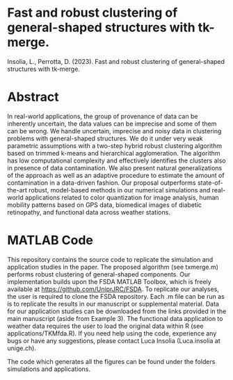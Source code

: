 
# Fast and robust clustering of general-shaped structures with tk-merge.

Insolia, L., Perrotta, D. (2023). Fast and robust clustering of general-shaped structures with tk-merge.

# Abstract

In real-world applications, the group of provenance of data can be inherently uncertain,  the data values can be imprecise and some of them can be  wrong.  We handle uncertain, imprecise and noisy data in clustering problems with general-shaped structures. We do it under very weak parametric assumptions with a two-step hybrid robust clustering algorithm based on trimmed k-means and hierarchical agglomeration. 
The algorithm has low computational complexity and effectively identifies the clusters also in presence of data contamination.
We also present natural generalizations of the approach as well as an adaptive procedure to estimate the amount of contamination in a data-driven fashion. 
Our proposal outperforms state-of-the-art robust, model-based methods in our numerical simulations and  real-world applications related to color quantization for image analysis, human mobility patterns based on GPS data, biomedical images of diabetic retinopathy, and functional data across weather stations.

# MATLAB Code

This repository contains the source code to replicate the simulation and application studies in the paper.
The proposed algorithm (see txmerge.m) performs robust clustering of general-shaped components.
Our implementation builds upon the FSDA MATLAB Toolbox, which is freely available at https://github.com/UniprJRC/FSDA. To replicate our analyses, the user is required to clone the FSDA repository.
Each .m file can be run as is to replicate the results in our manuscript or supplemental material. Data for our application studies can be downloaded from the links provided in the main manuscript (aside from Example 3). The functional data application to weather data requires the user to load the original data within R (see applications/TKMfda.R).
If you need help using the code, experience any bugs or have any suggestions, please contact Luca Insolia (Luca.insolia at unige.ch).

The code which generates all the figures can be found under the folders simulations and applications. 
